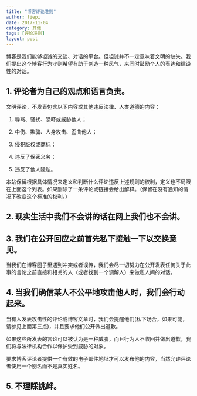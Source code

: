```yaml
---
title: "博客评论准则"
author: fiepi
date: 2017-11-04
category: 其他
tags: [评论准则]
layout: post
---
```


博客是我们能够坦诚的交谈、对话的平台。但坦诚并不一定意味着文明的缺失。我们提出这个博客行为守则希望有助于创造一种风气，来同时鼓励个人的表达和建设性的对话。

<!-- more -->

## 1. 评论者为自己的观点和语言负责。

文明评论，不发表包含以下内容或其他违反法律、人类道德的内容：

1) 辱骂、骚扰、恐吓或威胁他人；

2) 中伤、欺骗、人身攻击、歪曲他人；

3) 侵犯版权或商标；

4) 违反了保密义务；

5) 违反了他人隐私。

本站保留根据具体情况来定义和判断什么评论违反上述规则的权利，定义也不局限在上面这个列表。如果删除了一条评论或链接会给出解释。（保留在没有通知的情况下改变这个标准的权利。）

## 2. 现实生活中我们不会讲的话在网上我们也不会讲。


## 3. 我们在公开回应之前首先私下接触一下以交换意见。

当我们在博客圈子里遇到冲突或者误传，我们会尽一切努力在公开发表任何关于此事的言论之前直接和相关的人（或者找到一个调解人）来做私人间的对话。

## 4. 当我们确信某人不公平地攻击他人时，我们会行动起来。

当有人发表攻击性的评论或博客文章时，我们会提醒他们(私下场合，如果可能，请参见上面第三点)，并且要求他们公开做出道歉。

如果这些所发表的言论可以被认为是一种威胁，而且行为人不收回并做出道歉，我们将与法律机构合作以保护受到威胁的对象。

要求博客评论者提供一个有效的电子邮件地址才可以发布他的内容，当然允许评论者使用一个别名而不是真实姓名。

## 5. 不理睬挑衅。
